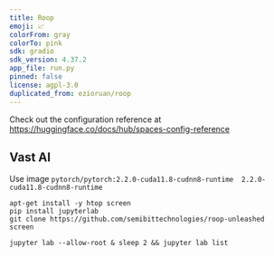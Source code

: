 ```yaml
---
title: Roop
emoji: 📈
colorFrom: gray
colorTo: pink
sdk: gradio
sdk_version: 4.37.2
app_file: run.py
pinned: false
license: agpl-3.0
duplicated_from: ezioruan/roop
---
```


Check out the configuration reference at https://huggingface.co/docs/hub/spaces-config-reference

## Vast AI

Use image `pytorch/pytorch:2.2.0-cuda11.8-cudnn8-runtime  2.2.0-cuda11.8-cudnn8-runtime`

```
apt-get install -y htop screen
pip install jupyterlab 
git clone https://github.com/semibittechnologies/roop-unleashed
screen

jupyter lab --allow-root & sleep 2 && jupyter lab list
```
